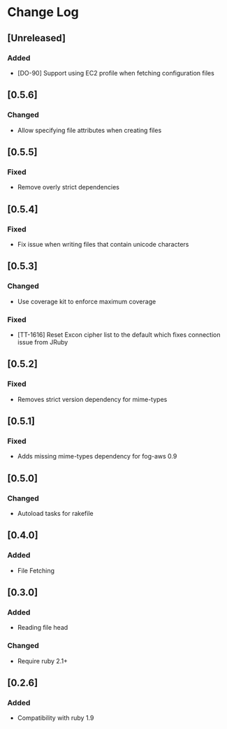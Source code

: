 # Change Log

## [Unreleased]
### Added
- [DO-90] Support using EC2 profile when fetching configuration files

## [0.5.6]
### Changed
- Allow specifying file attributes when creating files

## [0.5.5]
### Fixed
- Remove overly strict dependencies

## [0.5.4]
### Fixed
- Fix issue when writing files that contain unicode characters

## [0.5.3]
### Changed
- Use coverage kit to enforce maximum coverage

### Fixed
- [TT-1616] Reset Excon cipher list to the default which fixes connection issue from JRuby

## [0.5.2]
### Fixed
- Removes strict version dependency for mime-types

## [0.5.1]
### Fixed
- Adds missing mime-types dependency for fog-aws 0.9

## [0.5.0]
### Changed
- Autoload tasks for rakefile

## [0.4.0]
### Added
- File Fetching

## [0.3.0]
### Added
- Reading file head

### Changed
- Require ruby 2.1+

## [0.2.6]
### Added
- Compatibility with ruby 1.9
